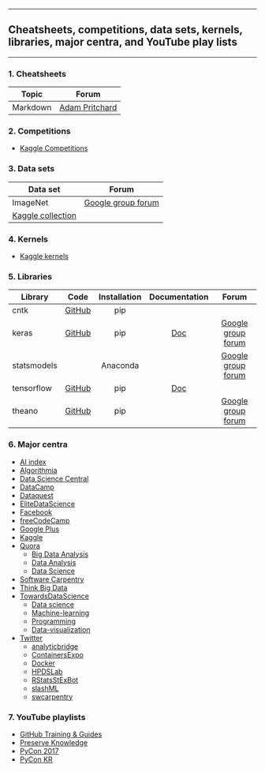 ----------
## Cheatsheets, competitions, data sets, kernels, libraries, major centra, and YouTube play lists ##
----------


### 1. Cheatsheets ###

| Topic         | Forum                   |
| ------------- |:-----------------------:|
| Markdown      | [Adam Pritchard][1]     |

[1]: https://github.com/adam-p/markdown-here/wiki/Markdown-Cheatsheet

### 2. Competitions ###

- [Kaggle Competitions](https://www.kaggle.com/competitions)

### 3. Data sets ###

| Data set                 | Forum                     |
| ------------------------ |:-------------------------:|
| ImageNet                 | [Google group forum][101] |
| [Kaggle collection][102] |                           |

[101]: https://groups.google.com/forum/#!forum/imagenet-community
[102]: https://www.kaggle.com/datasets

### 4. Kernels ###

- [Kaggle kernels](https://www.kaggle.com/kernels)

### 5. Libraries ###

| Library       | Code           | Installation  | Documentation | Forum                      |
| ------------- |:--------------:|:-------------:|:-------------:|:--------------------------:|
| cntk          | [GitHub][1001] | pip           |               |                            |
| keras         | [GitHub][1002] | pip           | [Doc][1003]   | [Google group forum][1004] |
| statsmodels   |                | Anaconda      |               | [Google group forum][1005] |
| tensorflow    | [GitHub][1006] | pip           | [Doc][1007]   |                            |
| theano        | [GitHub][1008] | pip           |               | [Google group forum][1009] |

[1001]: https://github.com/Microsoft/cntk
[1002]: https://github.com/keras-team/keras
[1003]: https://keras.io/
[1004]: https://groups.google.com/forum/#!forum/keras-users
[1005]: https://groups.google.com/forum/#!forum/pystatsmodels
[1006]: https://github.com/tensorflow/tensorflow
[1007]: https://www.tensorflow.org/
[1008]: https://github.com/Theano/Theano
[1009]: https://groups.google.com/forum/#!forum/theano-users

### 6. Major centra ###

- [AI index](https://aiindex.org/)
- [Algorithmia](https://algorithmia.com/)
- [Data Science Central](https://www.datasciencecentral.com)
- [DataCamp](https://www.datacamp.com)
- [Dataquest](https://www.dataquest.io/)
- [EliteDataScience](https://elitedatascience.com)
- [Facebook](https://www.facebook.com/)
- [freeCodeCamp](https://medium.freecodecamp.org/)
- [Google Plus](https://plus.google.com/)
- [Kaggle](https://www.kaggle.com/)
- [Quora](https://www.quora.com)
  + [Big Data Analysis](https://www.quora.com/topic/Big-Data-Analysis)
  + [Data Analysis](https://www.quora.com/topic/Data-Analysis)
  + [Data Science](https://www.quora.com/topic/Data-Science)
- [Software Carpentry](https://software-carpentry.org/lessons/)
- [Think Big Data](http://thinkbigdata.in/)
- [TowardsDataScience](https://towardsdatascience.com/)
  + [Data science](https://towardsdatascience.com/data-science/home)
  + [Machine-learning](https://towardsdatascience.com/machine-learning/home)
  + [Programming](https://towardsdatascience.com/programming/home)
  + [Data-visualization](https://towardsdatascience.com/data-visualization/home)
- [Twitter](https://twitter.com/)
  + [analyticbridge](https://twitter.com/analyticbridge)
  + [ContainersExpo](https://twitter.com/ContainersExpo)
  + [Docker](https://twitter.com/Docker)
  + [HPDSLab](https://twitter.com/HPDSLab)
  + [RStatsStExBot](https://twitter.com/RStatsStExBot)
  + [slashML](https://twitter.com/slashML)
  + [swcarpentry](https://twitter.com/swcarpentry)
  
### 7. YouTube playlists ###

- [GitHub Training \& Guides](https://www.youtube.com/user/GitHubGuides/playlists)
- [Preserve Knowledge](https://www.youtube.com/user/Charleshche/playlists)
- [PyCon 2017](https://www.youtube.com/channel/UCrJhliKNQ8g0qoE_zvL8eVg/videos)
- [PyCon KR](https://www.youtube.com/channel/UC26x6D5xpKx6io4ShfXa_Ow/playlists)

